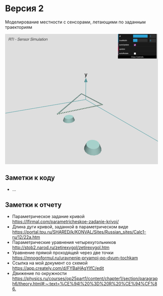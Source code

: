 # Версия 2

Моделирование местности с сенсорами, летающими по заданным траекториям

![Alt text](./screenshot.png?raw=true "screenshot")

## Заметки к коду

* ...

## Заметки к отчету

* Параметрическое задание кривой <https://lfirmal.com/parametricheskoe-zadanie-krivoj/>
* Длина дуги кривой, заданной в параметрическом виде <https://portal.tpu.ru/SHARED/k/KONVAL/Sites/Russian_sites/Calc1-ru/12/22a.htm>
* Параметрические уравнения четырехугольников <http://stob2.narod.ru/zetirexygol/zetirexygol.htm>
* Уравнение прямой проходящей через две точки <https://mnogoformul.ru/uravnenie-pryamoj-po-dvum-tochkam>
* Cсылка на мой документ со схемой <https://app.creately.com/d/FYBaHAgYIfC/edit>
* Движение по окружности <https://physics.ru/courses/op25part1/content/chapter1/section/paragraph6/theory.html#:~:text=%CE%94l%20%3D%20R%20%CE%94%CF%86.>
